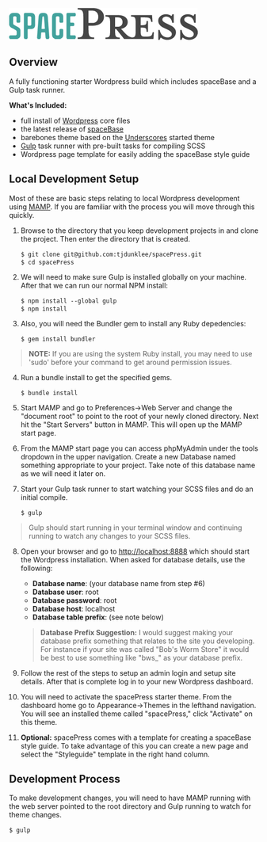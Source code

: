 ![Banner Image](logo-spacepress-repo.png)

## Overview
A fully functioning starter Wordpress build which includes spaceBase and a Gulp task runner.

**What's Included:**
- full install of [Wordpress](https://wordpress.org/) core files
- the latest release of [spaceBase](http://spacebase.space150.com/)
- barebones theme based on the [Underscores](http://underscores.me/) started theme
- [Gulp](http://gulpjs.com/) task runner with pre-built tasks for compiling SCSS
- Wordpress page template for easily adding the spaceBase style guide

## Local Development Setup
Most of these are basic steps relating to local Wordpress development using [MAMP](https://www.mamp.info/en/). If you are familiar with the process you will move through this quickly.

1. Browse to the directory that you keep development projects in and clone the project. Then enter the directory that is created.
    ```
    $ git clone git@github.com:tjdunklee/spacePress.git
    $ cd spacePress
    ```

2. We will need to make sure Gulp is installed globally on your machine. After that we can run our normal NPM install:
    ```
    $ npm install --global gulp
    $ npm install
    ```
 
3. Also, you will need the Bundler gem to install any Ruby depedencies:
    ```
    $ gem install bundler
    ```
    
  > **NOTE:** If you are using the system Ruby install, you may need to use 'sudo' before your command to get around permission issues.

4. Run a bundle install to get the specified gems.
    ```
    $ bundle install
    ```
    
5. Start MAMP and go to Preferences->Web Server and change the "document root" to point to the root of your newly cloned directory. Next hit the "Start Servers" button in MAMP. This will open up the MAMP start page.

6. From the MAMP start page you can access phpMyAdmin under the tools dropdown in the upper navigation. Create a new Database named something appropriate to your project. Take note of this database name as we will need it later on.
    
7. Start your Gulp task runner to start watching your SCSS files and do an initial compile.
    ```
    $ gulp
    ```
  > Gulp should start running in your terminal window and continuing running to watch any changes to your SCSS files.
    
8. Open your browser and go to [http://localhost:8888](http://localhost:8888) which should start the Wordpress installation. When asked for database details, use the following:

    - **Database name**: (your database name from step #6)
    - **Database user**: root
    - **Database password**: root
    - **Database host**: localhost
    - **Database table prefix**: (see note below)
    
    > **Database Prefix Suggestion:** I would suggest making your database prefix something that relates to the site you developing. For instance if your site was called "Bob's Worm Store" it would be best to use something like "bws_" as your database prefix.

9. Follow the rest of the steps to setup an admin login and setup site details. After that is complete log in to your new Wordpress dashboard.

10. You will need to activate the spacePress starter theme. From the dashboard home go to Appearance->Themes in the lefthand navigation. You will see an installed theme called "spacePress," click "Activate" on this theme.

11. **Optional:** spacePress comes with a template for creating a spaceBase style guide. To take advantage of this you can create a new page and select the "Styleguide" template in the right hand column.

## Development Process
To make development changes, you will need to have MAMP running with the web server pointed to the root directory and Gulp running to watch for theme changes.

```
$ gulp
```
